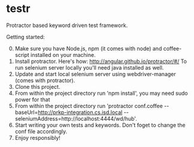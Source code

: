 testr
=====

Protractor based keyword driven test framework.

Getting started:

0. Make sure you have Node.js, npm (it comes with node) and coffee-script installed on your machine.
1. Install protractor. Here's how: http://angular.github.io/protractor/#/
		To run selenium server locally you'll need java installed as well.
2. Update and start local selenium server using webdriver-manager (comes with protractor).
3. Clone this project.
4. From within the project directory run 'npm install', you may need sudo power for that
5. From within the project directory run 'protractor conf.coffee --baseUrl=http://prkp-integration.cs.isd.local --seleniumAddress=http://localhost:4444/wd/hub'.
6. Start writing your own tests and keywords. Don't foget to change the conf file accordingly.
7. Enjoy responsibly!

